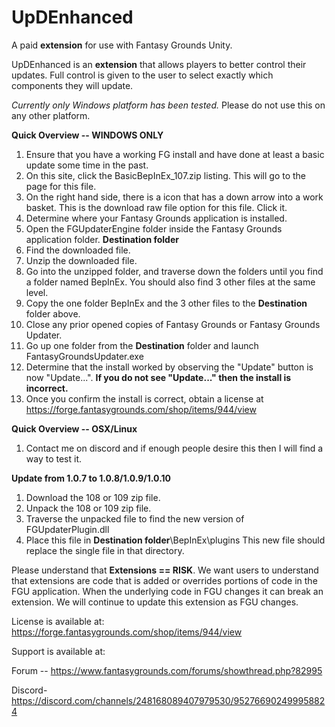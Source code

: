# UpDEnhanced
A paid **extension** for use with Fantasy Grounds Unity.  

UpDEnhanced is an **extension** that allows players to better control their updates.  Full control is given to the user to select exactly which components they will update.

_Currently only Windows platform has been tested._  Please do not use this on any other platform.

**Quick Overview -- WINDOWS ONLY**
1.  Ensure that you have a working FG install and have done at least a basic update some time in the past.
2.  On this site, click the BasicBepInEx_107.zip listing.  This will go to the page for this file.
3.  On the right hand side, there is a icon that has a down arrow into a work basket.  This is the download raw file option for this file.  Click it.
4.  Determine where your Fantasy Grounds application is installed.
5.  Open the FGUpdaterEngine folder inside the Fantasy Grounds application folder. **Destination folder**
6.  Find the downloaded file.
7.  Unzip the downloaded file.
8.  Go into the unzipped folder, and traverse down the folders until you find a folder named BepInEx.  You should also find 3 other files at the same level.
9.  Copy the one folder BepInEx and the 3 other files to the **Destination** folder above.
10.  Close any prior opened copies of Fantasy Grounds or Fantasy Grounds Updater.
11.  Go up one folder from the **Destination** folder and launch FantasyGroundsUpdater.exe
12.  Determine that the install worked by observing the "Update" button is now "Update...".  **If you do not see "Update..." then the install is incorrect.**
13.  Once you confirm the install is correct, obtain a license at https://forge.fantasygrounds.com/shop/items/944/view

**Quick Overview -- OSX/Linux**
1.  Contact me on discord and if enough people desire this then I will find a way to test it.

**Update from 1.0.7 to 1.0.8/1.0.9/1.0.10**
1.  Download the 108 or 109 zip file.
2.  Unpack the 108 or 109 zip file.
3.  Traverse the unpacked file to find the new version of FGUpdaterPlugin.dll
4.  Place this file in **Destination folder**\BepInEx\plugins    This new file should replace the single file in that directory.


Please understand that **Extensions == RISK**.  We want users to understand that extensions are code that is added or overrides portions of code in the FGU application.  When the underlying code in FGU changes it can break an extension.  We will continue to update this extension as FGU changes.  

License is available at: https://forge.fantasygrounds.com/shop/items/944/view

Support is available at:

Forum -- https://www.fantasygrounds.com/forums/showthread.php?82995

Discord- https://discord.com/channels/248168089407979530/952766902499958824
